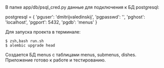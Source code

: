 В папке app/db/psql_cred.py данные для подключения к БД postgresql:

postgresql = {
'pguser': 'dmitrijvaledinskij',
'pgpasswd': '',
'pghost': 'localhost',
'pgport': 5432,
'pgdb': 'menus'
}

Для запуска проекта в терминале:

    $ zsh,bash run.sh
    $ alembic upgrade head

Создается БД menus с таблицами menus, submenus, dishes.
Приложение готово к работе и тестированию.
